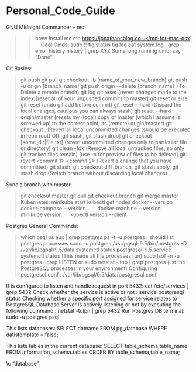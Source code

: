 # Personal_Code_Guide

GNU Midnight Commander – mc: 
>> brew install mc
>> mc
https://jonathansblog.co.uk/mc-for-mac-osx
 
 
Cool Cmds:
> sudo !!
> tig status
> tig log
> cat system.log | grep error
> history
> history | grep XYZ
Some long running cmd; say “Done”

Git Basics:
> git push
> git pull
> git checkout -b [name_of_your_new_branch]
> git push -u origin [branch_name]
> git push origin --delete [branch_name]  (To Delete a remote branch)
> git log
> git reset (revert changes made to the index)[reset all of your unpushed commits to master]
> git reset <file> or else git reset (undo git add before commit)
> git reset --hard (Discard the local changes, cautious you can always stash)
> git reset --hard origin/master (resets my (local) copy of master (which I assume is screwed up) to the correct point, as (remote) origin/master)
> git checkout . (Revert all local uncommitted changes (should be executed in repo root) OR [git stash, git stash drop]
> git checkout [some_dir|file.txt] (revert uncommitted changes only to particular file or directory)
> git clean -fdx (Remove all local untracked files, so only git tracked files remain) [use -n for preview of files to be deleted]
> git revert <commit 1> <commit 2> (Revert a change that you have committed)
> git stash, git checkout diff_branch, git stash apply, git stash drop (Switch branch without discarding local changes)

Sync a branch with master:
> git checkout master
> git pull
> git checkout branch
> git merge master
   
Kubernetes:
> minikube start
> kubectl get nodes
> docker --version           
> docker-compose --version       
> docker-machine --version     
> minikube version     
> kubectl version --client

Postgres General Commands:
> which psql
> ps aux | grep postgres
> ps -f -u postgres : should list postgres processes
> sudo -u postgres /usr/pgsql-9.5/bin/postgres -D /var/lib/pgsql/9.5/data
> systemctl status postgresql-9.5.service
> systemctl status (This made all the processes run)
> sudo lsof -n -u postgres | grep LISTEN or sudo netstat -ltnp | grep postgres (list the PostgreSQL processes in your environment)
Configuring postgresql.conf : /var/lib/pgsql/9.5/data/postgresql.conf

If is configured to listen and handle request in port 5432: cat /etc/services | grep 5432
Check whether the service is active or not : service postgresql status
Checking whether a specific port assigned for service relates to PostgreSQL Database Server is actively listening or not by executing the following command : netstat -tulpn | grep 5432
Run Postgres DB terminal: sudo -u postgres psql
 
This lists databases:
SELECT datname FROM pg_database
WHERE datistemplate = false;
 
This lists tables in the current database:
SELECT table_schema,table_name
FROM information_schema.tables
ORDER BY table_schema,table_name;
 
\c “database”
